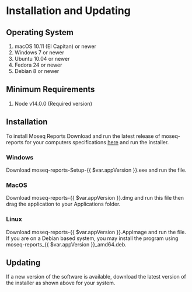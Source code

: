 # Installation and Updating

## Operating System
1. macOS 10.11 (El Capitan) or newer
2. Windows 7 or newer
3. Ubuntu 10.04 or newer
4. Fedora 24 or newer
5. Debian 8 or newer

## Minimum Requirements
1. Node v14.0.0 (Required version)

## Installation
To install Moseq Reports Download and run the latest release of moseq-reports for your computers specifications [here](https://github.com/tischfieldlab/moseq-reports/releases) and run the installer.
### Windows
Download moseq-reports-Setup-{{ $var.appVersion }}.exe and run the file.
### MacOS
Download moseq-reports-{{ $var.appVersion }}.dmg and run this file then drag the application to your Applications folder.
### Linux
Download moseq-reports-{{ $var.appVersion }}.AppImage and run the file. If you are on a Debian based system, you may install the program using moseq-reports_{{ $var.appVersion }}_amd64.deb.

## Updating
If a new version of the software is available, download the latest version of the installer as shown above for your system.